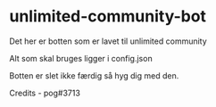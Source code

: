 # unlimited-community-bot


Det her er botten som er lavet til unlimited community 


Alt som skal bruges ligger i config.json

Botten er slet ikke færdig så hyg dig med den.


Credits - pog#3713
